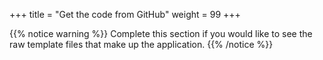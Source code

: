 +++
title = "Get the code from GitHub"
weight = 99
+++

{{% notice warning %}}
Complete this section if you would like to see the raw template files that make up the application.
{{% /notice %}}